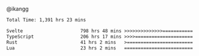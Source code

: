 @ikangg
<!--START_SECTION:waka-->

```txt
Total Time: 1,391 hrs 23 mins

Svelte                     798 hrs 48 mins >>>>>>>>>>>>>>===========   56.65 %
TypeScript                 206 hrs 17 mins >>>>=====================   14.63 %
Rust                       41 hrs 2 mins   >========================   02.91 %
Lua                        23 hrs 2 mins   =========================   01.63 %
```

<!--END_SECTION:waka-->
